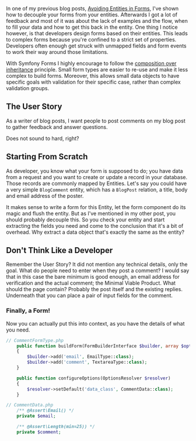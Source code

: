 [//]: # (TITLE: Rethinking Form Development)
[//]: # (DATE: 2000-00-00T00:00:00+01:00)
[//]: # (TAGS: Symfony, Forms, DTO, Data Transfer Object, Entity, User Story, Minimal Viable Product)

In one of my previous blog posts, [Avoiding Entities in Forms][entities in forms], I've shown how to decouple your forms
from your entities. Afterwards I got a lot of feedback and most of it was about the lack of examples and the flow, when
to fill your data and how to get this back in the entity. One thing I notice however, is that developers design forms
based on their entities. This leads to complex forms because you're confined to a strict set of properties. Developers
often enough get struck with unmapped fields and form events to work their way around those limitations.

With Symfony Forms I highly encourage to follow the [composition over inheritance][composition over inheritance]
principle. Small form types are easier to re-use and make it less complex to build forms. Moreover, this allows small
data objects to have specific goals with validation for their specific case, rather than complex validation groups.

## The User Story
As a writer of blog posts, I want people to post comments on my blog post to gather feedback and answer questions.

Does not sound to hard, right?

## Starting From Scratch
As developer, you know what your form is supposed to do; you have data from a request and you want to create or update
a record in your database. Those records are commonly mapped by Entities. Let's say you could have a very simple
`BlogComment` entity, which has a `BlogPost` relation, a title, body and email address of the poster.

It makes sense to write a form for this Entity, let the form component do its magic and flush the entity. But as I've
mentioned in my other post, you should probably decouple this. So you check your entity and start extracting the fields
you need and come to the conclusion that it's a bit of overhead. Why extract a data object that's exactly the same as
the entity?

## Don't Think Like a Developer
Remember the User Story? It did not mention any technical details, only the goal. What do people need to enter when they
post a comment? I would say that in this case the bare minimum is good enough, an email address for verification and the
actual comment; the Minimal Viable Product. What should the page contain? Probably the post itself and the existing
replies. Underneath that you can place a pair of input fields for the comment.

### Finally, a Form!
Now you can actually put this into context, as you have the details of what you need.

```php
// CommentFormType.php
    public function buildForm(FormBuilderInterface $builder, array $options)
    {
        $builder->add('email', EmailType::class);
        $builder->add('comment', TextareaType::class);
    }

    public function configureOptions(OptionsResolver $resolver)
    {
        $resolver->setDefault('data_class', CommentData::class);
    }

// CommentData.php
    /** @Assert\Email() */
    private $email;

    /** @Assert\Length(min=25)) */
    private $comment;
```


[entities in forms]: /post/avoiding-entities-in-forms
[composition over inheritance]: https://en.wikipedia.org/wiki/Composition_over_inheritance
